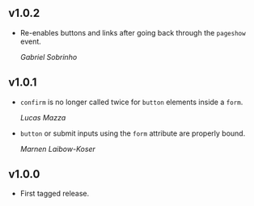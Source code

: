 ## v1.0.2

* Re-enables buttons and links after going back through the `pageshow` event.

  *Gabriel Sobrinho*

## v1.0.1

* `confirm` is no longer called twice for `button` elements inside a `form`.

  *Lucas Mazza*

* `button` or submit inputs using the `form` attribute are properly bound.

  *Marnen Laibow-Koser*

## v1.0.0

* First tagged release.
